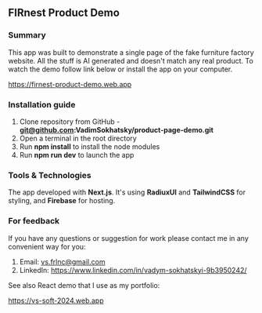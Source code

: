 ## FIRnest Product Demo

### Summary

This app was built to demonstrate a single page of the fake furniture factory website.
All the stuff is AI generated and doesn't match any real product.
To watch the demo follow link below or install the app on your computer.

https://firnest-product-demo.web.app

### Installation guide

1. Clone repository from GitHub - **git@github.com:VadimSokhatsky/product-page-demo.git**
2. Open a terminal in the root directory
3. Run **npm install** to install the node modules
4. Run **npm run dev** to launch the app

### Tools & Technologies

The app developed with **Next.js**. It's using **RadiuxUI** and **TailwindCSS** for styling, and **Firebase** for hosting.

### For feedback

If you have any questions or suggestion for work please contact me in any convenient way for you:

1. Email: vs.frlnc@gmail.com
2. LinkedIn: https://www.linkedin.com/in/vadym-sokhatskyi-9b3950242/

See also React demo that I use as my portfolio:


https://vs-soft-2024.web.app